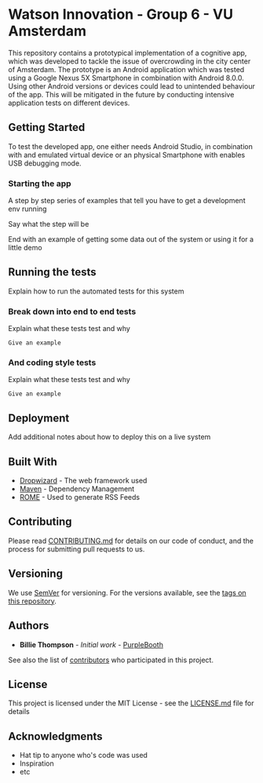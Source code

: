 # Watson Innovation - Group 6 - VU Amsterdam 

This repository contains a prototypical implementation of a cognitive app, which was developed to tackle the issue of overcrowding in the city center of Amsterdam. 
The prototype is an Android application which was tested using a Google Nexus 5X Smartphone in combination with Android 8.0.0. Using other Android versions or devices could lead to unintended behaviour of the app. 
This will be mitigated in the future by conducting intensive application tests on different devices. 

## Getting Started

To test the developed app, one either needs Android Studio, in combination with and emulated virtual device or an physical Smartphone with enables USB debugging mode.

### Starting the app

A step by step series of examples that tell you have to get a development env running

Say what the step will be


End with an example of getting some data out of the system or using it for a little demo

## Running the tests

Explain how to run the automated tests for this system

### Break down into end to end tests

Explain what these tests test and why

```
Give an example
```

### And coding style tests

Explain what these tests test and why

```
Give an example
```

## Deployment

Add additional notes about how to deploy this on a live system

## Built With

* [Dropwizard](http://www.dropwizard.io/1.0.2/docs/) - The web framework used
* [Maven](https://maven.apache.org/) - Dependency Management
* [ROME](https://rometools.github.io/rome/) - Used to generate RSS Feeds

## Contributing

Please read [CONTRIBUTING.md](https://gist.github.com/PurpleBooth/b24679402957c63ec426) for details on our code of conduct, and the process for submitting pull requests to us.

## Versioning

We use [SemVer](http://semver.org/) for versioning. For the versions available, see the [tags on this repository](https://github.com/your/project/tags). 

## Authors

* **Billie Thompson** - *Initial work* - [PurpleBooth](https://github.com/PurpleBooth)

See also the list of [contributors](https://github.com/your/project/contributors) who participated in this project.

## License

This project is licensed under the MIT License - see the [LICENSE.md](LICENSE.md) file for details

## Acknowledgments

* Hat tip to anyone who's code was used
* Inspiration
* etc
